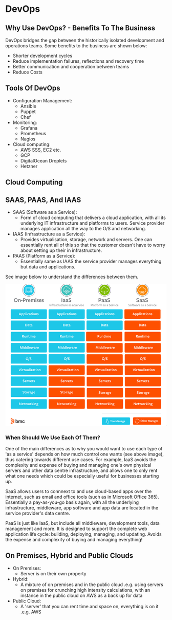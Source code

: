 # DevOps

## Why Use DevOps? - Benefits To The Business

DevOps bridges the gap between the historically isolated development and operations teams. Some benefits to the business are shown below:

* Shorter development cycles
*  Reduce implementation failures, reflections and recovery time
*  Better communication and cooperation between teams
*  Reduce Costs

## Tools Of DevOps

* Configuration Management:
	* Ansible
	* Puppet
	* Chef
* Monitoring:
	* Grafana
	* Prometheus
	* Nagios
* Cloud computing:
	* AWS SSS, EC2 etc.
	* GCP
	* DigitalOcean Droplets
	* Hetzner

## Cloud Computing

## SAAS, PAAS, And IAAS

* SAAS (Software as a Service):
	* Form of cloud computing that delivers a cloud application, with all its underlying IT infrastructure and platforms to users. Service provider manages application all the way to the O/S and networking.
* IAAS (Infrastructure as a Service):
	* Provides virtualisation, storage, network and servers. One can essentially rent all of this so that the customer doesn't have to worry about setting up their in infrastructure.
* PAAS (Platform as a Service):
	* Essentially same as IAAS the service provider manages everything but data and applications.


See image below to understand the differences between them.

![](Comparison-Table.png)



### When Should We Use Each Of Them?

One of the main differences as to why you would want to use each type of 'as a service' depends on how much control one wants (see above image), thus catering towards different use cases. For example, IaaS avoids the complexity and expense of buying and managing one's own physical servers and other data centre infrastructure, and allows one to only rent what one needs which could be especially useful for businesses starting up.


SaaS  allows users to connnext to and use cloud-based apps over the internet, such as email and office tools (such as in Microsoft Office 365). Essentially a pay-as-you-go basis again, with all the underlying infrastructure, middleware, app software and app data are located in the service provider's data centre.

PaaS is just like IaaS, but include all middleware, development tools, data management and more. It is designed to support the complete web application life cycle: building, deploying, managing, and updating. Avoids the expense and complexity of buying and managing everything!

## On Premises, Hybrid and Public Clouds

* On Premises:
	* Server is on their own property
* Hybrid:
	* A mixture of on premises and in the public cloud .e.g. using servers on premises for crunching high intensity calculations, with an instance in the public cloud on AWS as a back up for data
* Public Cloud:
	* A 'server' that you can rent time and space on, everything is on it .e.g. AWS

